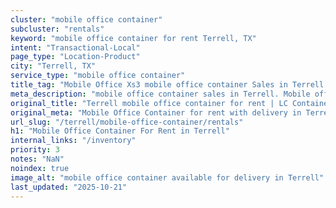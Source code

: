 ```yaml
---
cluster: "mobile office container"
subcluster: "rentals"
keyword: "mobile office container for rent Terrell, TX"
intent: "Transactional-Local"
page_type: "Location-Product"
city: "Terrell, TX"
service_type: "mobile office container"
title_tag: "Mobile Office Xs3 mobile office container Sales in Terrell | LC Container"
meta_description: "mobile office container sales in Terrell. Mobile office containers for workspace solutions. Fast delivery, competitive pricing. Serving mobile office container area. Quote ID: HYG. Call (214) 524-4168 for your free quote today."
original_title: "Terrell mobile office container for rent | LC Container"
original_meta: "Mobile Office Container for rent with delivery in Terrell, TX. LC Container — local Since 2003. Get pricing today."
url_slug: "/terrell/mobile-office-container/rentals"
h1: "Mobile Office Container For Rent in Terrell"
internal_links: "/inventory"
priority: 3
notes: "NaN"
noindex: true
image_alt: "mobile office container available for delivery in Terrell"
last_updated: "2025-10-21"
---
```


<!-- TODO: Add unique city/inventory copy, images, and internal links here. -->
